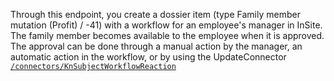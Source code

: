Through this endpoint, you create a dossier item (type Family member mutation (Profit) / -41) with a workflow for an employee's manager in InSite. The family member becomes available to the employee when it is approved. The approval can be done through a manual action by the manager, an automatic action in the workflow, or by using the UpdateConnector [`/connectors/KnSubjectWorkflowReaction`](../../api-specs/en/Dossiers%20en%20bijlagen%20en%20workflows#post-/connectors/KnSubjectWorkflowReaction)
